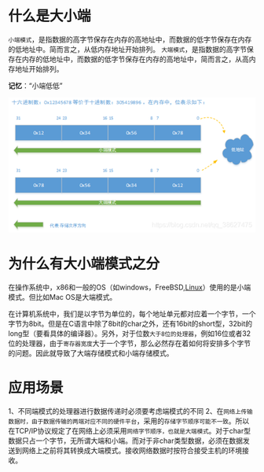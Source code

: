 # 什么是大小端

`小端模式`，是指数据的高字节保存在内存的高地址中，而数据的低字节保存在内存的低地址中。简而言之，从低内存地址开始排列。
`大端模式`，是指数据的高字节保存在内存的低地址中，而数据的低字节保存在内存的高地址中，简而言之，从高内存地址开始排列。

**记忆**：“小端低低”

![在这里插入图片描述](img/watermark,type_ZmFuZ3poZW5naGVpdGk,shadow_10,text_aHR0cHM6Ly9ibG9nLmNzZG4ubmV0L3FxXzM4NjI3NDc1,size_16,color_FFFFFF,t_70.png)



# 为什么有大小端模式之分

在操作系统中，x86和一般的OS（如windows，FreeBSD,[Linux](https://so.csdn.net/so/search?q=Linux&spm=1001.2101.3001.7020)）使用的是小端模式。但比如Mac OS是大端模式。

在计算机系统中，我们是以字节为单位的，每个地址单元都对应着一个字节，一个字节为8bit。但是在C语言中除了8bit的char之外，还有16bit的short型，32bit的long型（要看具体的编译器）。另外，对于位数`大于8位的处理器`，例如16位或者32位的处理器，由于`寄存器宽度`大于一个字节，那么必然存在着如何将安排多个字节的问题。因此就导致了大端存储模式和小端存储模式。



# 应用场景

1、不同端模式的处理器进行数据传递时必须要考虑端模式的不同
2、在`网络上传输数据时，由于数据传输的两端对应不同的硬件平台`，采用的`存储字节顺序可能不一致`。所以在TCP/IP协议规定了在网络上必须采用`网络字节顺序，也就是大端模式`。对于char型数据只占一个字节，无所谓大端和小端。而对于非char类型数据，必须在数据发送到网络上之前将其转换成大端模式。接收网络数据时按符合接受主机的环境接收。